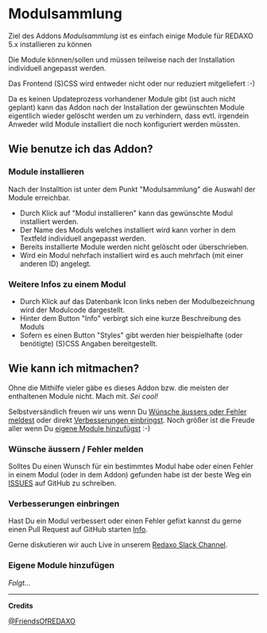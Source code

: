 # Modulsammlung

Ziel des Addons *Modulsammlung* ist es einfach einige Module für REDAXO 5.x installieren zu können

Die Module können/sollen und müssen teilweise nach der Installation individuell angepasst werden.

Das Frontend (S)CSS wird entweder nicht oder nur reduziert mitgeliefert :-)

Da es keinen Updateprozess vorhandener Module gibt (ist auch nicht geplant) kann das Addon nach der Installation der gewünschten Module eigentlich wieder gelöscht werden um zu verhindern, dass evtl. irgendein Anweder wild Module installiert die noch konfiguriert werden müssten.


## Wie benutze ich das Addon?

### Module installieren

Nach der Installtion ist unter dem Punkt "Modulsammlung" die Auswahl der Module erreichbar.

* Durch Klick auf "Modul installieren" kann das gewünschte Modul installiert werden.
* Der Name des Moduls welches installiert wird kann vorher in dem Textfeld individuell angepasst werden.
* Bereits installierte Module werden nicht gelöscht oder überschrieben.
* Wird ein Modul nehrfach installiert wird es auch mehrfach (mit einer anderen ID) angelegt.

### Weitere Infos zu einem Modul

- Durch Klick auf das Datenbank Icon links neben der Modulbezeichnung wird der Modulcode dargestellt.
- Hinter dem Button "Info" verbirgt sich eine kurze Beschreibung des Moduls
- Sofern es einen Button "Styles" gibt werden hier beispielhafte (oder benötigte) (S)CSS Angaben bereitgestellt.


## Wie kann ich mitmachen?

Ohne die Mithilfe vieler gäbe es dieses Addon bzw. die meisten der enthaltenen Module nicht.
Mach mit. *Sei cool!*

Selbstversändlich freuen wir uns wenn Du [Wünsche äussers oder Fehler meldest](#wuensche_fehler) oder direkt [Verbesserungen einbringst](#verbesserungen). Noch größer ist die Freude aller wenn Du [eigene Module hinzufügst](#eigenemodule) :-)

<a name="wuensche_fehler"></a>
### Wünsche äussern / Fehler melden

Solltes Du einen Wunsch für ein bestimmtes Modul habe oder einen Fehler in einem Modul (oder in dem Addon) gefunden habe ist der beste Weg ein [ISSUES](https://github.com/FriendsOfREDAXO/REX5-Modulsammlung/issues) auf GitHub zu schreiben.

<a name="verbesserungen"></a>
### Verbesserungen einbringen

Hast Du ein Modul verbessert oder einen Fehler gefixt kannst du gerne einen Pull Request auf GitHub starten [Info](https://github.com/FriendsOfREDAXO/Info).

Gerne diskutieren wir auch Live in unserem [Redaxo Slack Channel](http://www.redaxo.org/slack/).

<a name="eigenemodule"></a>
### Eigene Module hinzufügen

*Folgt...*


---

**Credits**

[@FriendsOfREDAXO](https://github.com/FriendsOfREDAXO)
